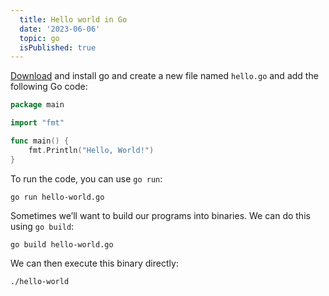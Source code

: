 ```yaml
---
  title: Hello world in Go
  date: '2023-06-06'
  topic: go
  isPublished: true
---
```

[Download](https://go.dev/dl/) and install go and create a new file named `hello.go` and add the following Go code:

```go showLineNumbers
package main

import "fmt"

func main() {
    fmt.Println("Hello, World!")
}
```

To run the code, you can use `go run`:
```shell
go run hello-world.go
```

Sometimes we’ll want to build our programs into binaries. We can do this using `go build`:
```shell
go build hello-world.go
```

We can then execute this binary directly:
```shell
./hello-world
```